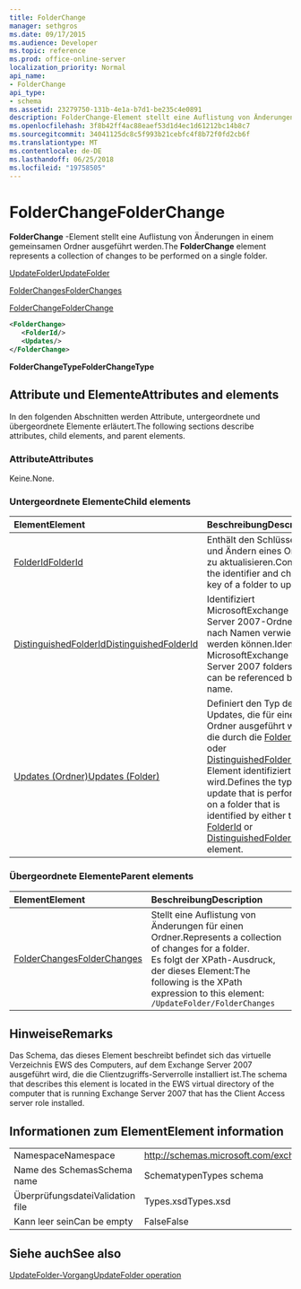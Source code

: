 ```yaml
---
title: FolderChange
manager: sethgros
ms.date: 09/17/2015
ms.audience: Developer
ms.topic: reference
ms.prod: office-online-server
localization_priority: Normal
api_name:
- FolderChange
api_type:
- schema
ms.assetid: 23279750-131b-4e1a-b7d1-be235c4e0891
description: FolderChange-Element stellt eine Auflistung von Änderungen in einem gemeinsamen Ordner ausgeführt werden.
ms.openlocfilehash: 3f8b42ff4ac88eaef53d1d4ec1d61212bc14b8c7
ms.sourcegitcommit: 34041125dc8c5f993b21cebfc4f8b72f0fd2cb6f
ms.translationtype: MT
ms.contentlocale: de-DE
ms.lasthandoff: 06/25/2018
ms.locfileid: "19758505"
---
```

# <a name="folderchange"></a><span data-ttu-id="27986-103">FolderChange</span><span class="sxs-lookup"><span data-stu-id="27986-103">FolderChange</span></span>

<span data-ttu-id="27986-104">**FolderChange** -Element stellt eine Auflistung von Änderungen in einem gemeinsamen Ordner ausgeführt werden.</span><span class="sxs-lookup"><span data-stu-id="27986-104">The **FolderChange** element represents a collection of changes to be performed on a single folder.</span></span> 
  
[<span data-ttu-id="27986-105">UpdateFolder</span><span class="sxs-lookup"><span data-stu-id="27986-105">UpdateFolder</span></span>](updatefolder.md)
  
[<span data-ttu-id="27986-106">FolderChanges</span><span class="sxs-lookup"><span data-stu-id="27986-106">FolderChanges</span></span>](folderchanges.md)
  
[<span data-ttu-id="27986-107">FolderChange</span><span class="sxs-lookup"><span data-stu-id="27986-107">FolderChange</span></span>](folderchange.md)
  
```xml
<FolderChange>
   <FolderId/>
   <Updates/>
</FolderChange>
```

 <span data-ttu-id="27986-108">**FolderChangeType**</span><span class="sxs-lookup"><span data-stu-id="27986-108">**FolderChangeType**</span></span>
## <a name="attributes-and-elements"></a><span data-ttu-id="27986-109">Attribute und Elemente</span><span class="sxs-lookup"><span data-stu-id="27986-109">Attributes and elements</span></span>

<span data-ttu-id="27986-110">In den folgenden Abschnitten werden Attribute, untergeordnete und übergeordnete Elemente erläutert.</span><span class="sxs-lookup"><span data-stu-id="27986-110">The following sections describe attributes, child elements, and parent elements.</span></span>
  
### <a name="attributes"></a><span data-ttu-id="27986-111">Attribute</span><span class="sxs-lookup"><span data-stu-id="27986-111">Attributes</span></span>

<span data-ttu-id="27986-112">Keine.</span><span class="sxs-lookup"><span data-stu-id="27986-112">None.</span></span>
  
### <a name="child-elements"></a><span data-ttu-id="27986-113">Untergeordnete Elemente</span><span class="sxs-lookup"><span data-stu-id="27986-113">Child elements</span></span>

|<span data-ttu-id="27986-114">**Element**</span><span class="sxs-lookup"><span data-stu-id="27986-114">**Element**</span></span>|<span data-ttu-id="27986-115">**Beschreibung**</span><span class="sxs-lookup"><span data-stu-id="27986-115">**Description**</span></span>|
|:-----|:-----|
|[<span data-ttu-id="27986-116">FolderId</span><span class="sxs-lookup"><span data-stu-id="27986-116">FolderId</span></span>](folderid.md) <br/> |<span data-ttu-id="27986-117">Enthält den Schlüssel-ID und Ändern eines Ordners zu aktualisieren.</span><span class="sxs-lookup"><span data-stu-id="27986-117">Contains the identifier and change key of a folder to update.</span></span>  <br/> |
|[<span data-ttu-id="27986-118">DistinguishedFolderId</span><span class="sxs-lookup"><span data-stu-id="27986-118">DistinguishedFolderId</span></span>](distinguishedfolderid.md) <br/> |<span data-ttu-id="27986-119">Identifiziert MicrosoftExchange Server 2007-Ordner, die nach Namen verwiesen werden können.</span><span class="sxs-lookup"><span data-stu-id="27986-119">Identifies MicrosoftExchange Server 2007 folders that can be referenced by name.</span></span>  <br/> |
|[<span data-ttu-id="27986-120">Updates (Ordner)</span><span class="sxs-lookup"><span data-stu-id="27986-120">Updates (Folder)</span></span>](updates-folder.md) <br/> |<span data-ttu-id="27986-121">Definiert den Typ des Updates, die für einen Ordner ausgeführt wird, die durch die [FolderId](folderid.md) oder [DistinguishedFolderId](distinguishedfolderid.md) -Element identifiziert wird.</span><span class="sxs-lookup"><span data-stu-id="27986-121">Defines the type of update that is performed on a folder that is identified by either the [FolderId](folderid.md) or [DistinguishedFolderId](distinguishedfolderid.md) element.</span></span>  <br/> |
   
### <a name="parent-elements"></a><span data-ttu-id="27986-122">Übergeordnete Elemente</span><span class="sxs-lookup"><span data-stu-id="27986-122">Parent elements</span></span>

|<span data-ttu-id="27986-123">**Element**</span><span class="sxs-lookup"><span data-stu-id="27986-123">**Element**</span></span>|<span data-ttu-id="27986-124">**Beschreibung**</span><span class="sxs-lookup"><span data-stu-id="27986-124">**Description**</span></span>|
|:-----|:-----|
|[<span data-ttu-id="27986-125">FolderChanges</span><span class="sxs-lookup"><span data-stu-id="27986-125">FolderChanges</span></span>](folderchanges.md) <br/> |<span data-ttu-id="27986-126">Stellt eine Auflistung von Änderungen für einen Ordner.</span><span class="sxs-lookup"><span data-stu-id="27986-126">Represents a collection of changes for a folder.</span></span>  <br/> <span data-ttu-id="27986-127">Es folgt der XPath-Ausdruck, der dieses Element:</span><span class="sxs-lookup"><span data-stu-id="27986-127">The following is the XPath expression to this element:</span></span>  <br/>  `/UpdateFolder/FolderChanges` <br/> |
   
## <a name="remarks"></a><span data-ttu-id="27986-128">Hinweise</span><span class="sxs-lookup"><span data-stu-id="27986-128">Remarks</span></span>

<span data-ttu-id="27986-129">Das Schema, das dieses Element beschreibt befindet sich das virtuelle Verzeichnis EWS des Computers, auf dem Exchange Server 2007 ausgeführt wird, die die Clientzugriffs-Serverrolle installiert ist.</span><span class="sxs-lookup"><span data-stu-id="27986-129">The schema that describes this element is located in the EWS virtual directory of the computer that is running Exchange Server 2007 that has the Client Access server role installed.</span></span>
  
## <a name="element-information"></a><span data-ttu-id="27986-130">Informationen zum Element</span><span class="sxs-lookup"><span data-stu-id="27986-130">Element information</span></span>

|||
|:-----|:-----|
|<span data-ttu-id="27986-131">Namespace</span><span class="sxs-lookup"><span data-stu-id="27986-131">Namespace</span></span>  <br/> |http://schemas.microsoft.com/exchange/services/2006/types  <br/> |
|<span data-ttu-id="27986-132">Name des Schemas</span><span class="sxs-lookup"><span data-stu-id="27986-132">Schema name</span></span>  <br/> |<span data-ttu-id="27986-133">Schematypen</span><span class="sxs-lookup"><span data-stu-id="27986-133">Types schema</span></span>  <br/> |
|<span data-ttu-id="27986-134">Überprüfungsdatei</span><span class="sxs-lookup"><span data-stu-id="27986-134">Validation file</span></span>  <br/> |<span data-ttu-id="27986-135">Types.xsd</span><span class="sxs-lookup"><span data-stu-id="27986-135">Types.xsd</span></span>  <br/> |
|<span data-ttu-id="27986-136">Kann leer sein</span><span class="sxs-lookup"><span data-stu-id="27986-136">Can be empty</span></span>  <br/> |<span data-ttu-id="27986-137">False</span><span class="sxs-lookup"><span data-stu-id="27986-137">False</span></span>  <br/> |
   
## <a name="see-also"></a><span data-ttu-id="27986-138">Siehe auch</span><span class="sxs-lookup"><span data-stu-id="27986-138">See also</span></span>



[<span data-ttu-id="27986-139">UpdateFolder-Vorgang</span><span class="sxs-lookup"><span data-stu-id="27986-139">UpdateFolder operation</span></span>](updatefolder-operation.md)

